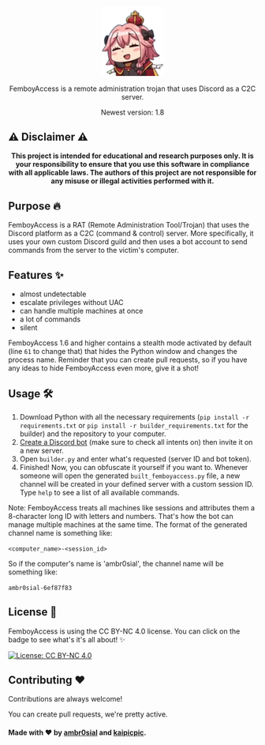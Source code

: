 <p align="center">
  <a href="https://github.com/ambr0sial/femboyaccess"><img src="femboyaccess_logo.png" alt="FemboyAccess" width="128" /></a> 
</p>
<p align="center">
  FemboyAccess is a remote administration trojan that uses Discord as a C2C server.
</p>
<p align="center">
  Newest version: 1.8
</p>

## ⚠️ Disclaimer ⚠️

**<div align="center">This project is intended for educational and research purposes only. It is your responsibility to ensure that you use this software in compliance with all applicable laws. The authors of this project are not responsible for any misuse or illegal activities performed with it.</div>**

## Purpose 🔥

FemboyAccess is a RAT (Remote Administration Tool/Trojan) that uses the Discord platform as a C2C (command & control) server. More specifically, it uses your own custom Discord guild and then uses a bot account to send commands from the server to the victim's computer.

## Features ✨

- almost undetectable
- escalate privileges without UAC
- can handle multiple machines at once
- a lot of commands
- silent

FemboyAccess 1.6 and higher contains a stealth mode activated by default (line `61` to change that) that hides the Python window and changes the process name. Reminder that you can create pull requests, so if you have any ideas to hide FemboyAccess even more, give it a shot!

## Usage 🛠

  1. Download Python with all the necessary requirements (`pip install -r requirements.txt` or `pip install -r builder_requirements.txt` for the builder) and the repository to your computer.
  2. [Create a Discord bot](https://discord.dev/) (make sure to check all intents on) then invite it on a new server.
  3. Open `builder.py` and enter what's requested (server ID and bot token).
  4. Finished! Now, you can obfuscate it yourself if you want to. Whenever someone will open the generated `built_femboyaccess.py` file, a new channel will be created in your defined server with a custom session ID. Type `help` to see a list of all available commands.

Note: FemboyAccess treats all machines like sessions and attributes them a 8-character long ID with letters and numbers. That's how the bot can manage multiple machines at the same time. The format of the generated channel name is something like:

`<computer_name>-<session_id>`

So if the computer's name is 'ambr0sial', the channel name will be something like:

`ambr0sial-6ef87f83`

## License 📜

FemboyAccess is using the CC BY-NC 4.0 license. You can click on the badge to see what's it's all about! ✨

[![License: CC BY-NC 4.0](https://img.shields.io/badge/License-CC_BY--NC_4.0-magenta.svg)](https://creativecommons.org/licenses/by-nc/4.0/)

## Contributing ❤

Contributions are always welcome!

You can create pull requests, we're pretty active.


#### Made with ❤ by [ambr0sial](https://www.github.com/ambr0sial) and [kaipicpic](https://www.github.com/kaipicpic).
